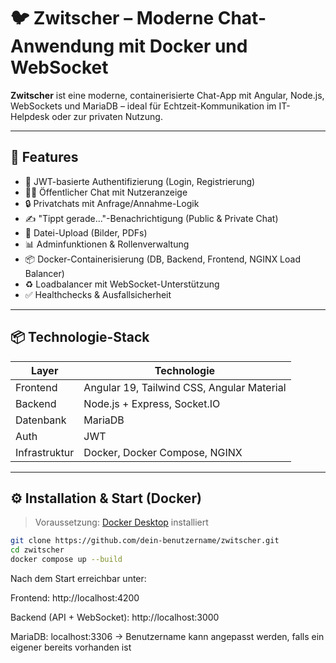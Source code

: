 # 🐦 Zwitscher – Moderne Chat-Anwendung mit Docker und WebSocket

**Zwitscher** ist eine moderne, containerisierte Chat-App mit Angular, Node.js, WebSockets und MariaDB – ideal für Echtzeit-Kommunikation im IT-Helpdesk oder zur privaten Nutzung.

---

## 🚀 Features

- 🔐 JWT-basierte Authentifizierung (Login, Registrierung)
- 🧑‍💼 Öffentlicher Chat mit Nutzeranzeige
- 🔒 Privatchats mit Anfrage/Annahme-Logik
- ✍️ "Tippt gerade..."-Benachrichtigung (Public & Private Chat)
- 📎 Datei-Upload (Bilder, PDFs)
- 📊 Adminfunktionen & Rollenverwaltung
- 📦 Docker-Containerisierung (DB, Backend, Frontend, NGINX Load Balancer)
- ♻️ Loadbalancer mit WebSocket-Unterstützung
- ✅ Healthchecks & Ausfallsicherheit

---

## 📦 Technologie-Stack

| Layer       | Technologie                |
|-------------|----------------------------|
| Frontend    | Angular 19, Tailwind CSS, Angular Material |
| Backend     | Node.js + Express, Socket.IO |
| Datenbank   | MariaDB                    |
| Auth        | JWT                        |
| Infrastruktur | Docker, Docker Compose, NGINX |

---

## ⚙️ Installation & Start (Docker)

> Voraussetzung: [Docker Desktop](https://www.docker.com/products/docker-desktop/) installiert

```bash
git clone https://github.com/dein-benutzername/zwitscher.git
cd zwitscher
docker compose up --build
```

Nach dem Start erreichbar unter:

Frontend: http://localhost:4200

Backend (API + WebSocket): http://localhost:3000

MariaDB: localhost:3306 -> Benutzername kann angepasst werden, falls ein eigener bereits vorhanden ist
